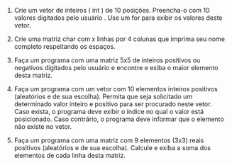 1) Crie um vetor de inteiros ( int ) de 10 posições. Preencha-o com 10 valores digitados pelo usuário . Use um for para exibir os valores deste vetor.

2) Crie uma matriz char com x linhas por 4 colunas que imprima seu nome completo respeitando os espaços.

3) Faça um programa com uma matriz 5x5 de inteiros
positivos ou negativos digitados pelo usuário e encontre e
exiba o maior elemento desta matriz.


4) Faça um programa com um vetor com 10 elementos inteiros positivos (aleatórios e de sua escolha). Permita que seja solicitado um determinado valor inteiro e positivo para ser procurado neste vetor. Caso exista, o programa deve exibir o índice no qual o valor está posicionado. Caso contrário, o programa deve informar que o elemento não existe no vetor.

5) Faça um programa com uma matriz com 9 elementos (3x3) reais positivos (aleatórios e de sua escolha). Calcule e exiba a soma dos elementos de cada linha desta matriz.
